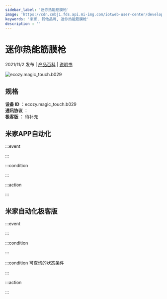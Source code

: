 ```yaml
---
sidebar_label: '迷你热能筋膜枪'
image: 'https://cdn.cnbj1.fds.api.mi-img.com/iotweb-user-center/developer_1679068737543lhnv9MNW.png?GalaxyAccessKeyId=AKVGLQWBOVIRQ3XLEW&Expires=9223372036854775807&Signature=k7FtWvlGfK2LATVYv5J86d1hgQE='
keywords: '米家, 其他品牌, 迷你热能筋膜枪'
description : ''
---
```

# 迷你热能筋膜枪

2021/11/2 发布 | [产品百科](https://home.mi.com/webapp/content/baike/product/index.html?model=ecozy.magic_touch.b029/) | [说明书](https://home.mi.com/views/introduction.html?model=ecozy.magic_touch.b029&region=cn)

![ecozy.magic_touch.b029](https://cdn.cnbj1.fds.api.mi-img.com/iotweb-user-center/developer_1679068737543lhnv9MNW.png?GalaxyAccessKeyId=AKVGLQWBOVIRQ3XLEW&Expires=9223372036854775807&Signature=k7FtWvlGfK2LATVYv5J86d1hgQE=)

## 规格  
> 
**设备 ID** ：ecozy.magic_touch.b029  
**通讯协议** ：  
**极客版**  ： 待补充 


## 米家APP自动化  

:::event  

:::

:::condition  

:::

:::action   

:::

## 米家自动化极客版  

:::event  

:::

:::condition  

:::

:::condition 可查询的状态条件  

:::

:::action  

:::

        
